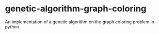 # genetic-algorithm-graph-coloring
An implementation of a genetic algorithm on the graph coloring problem in python.
